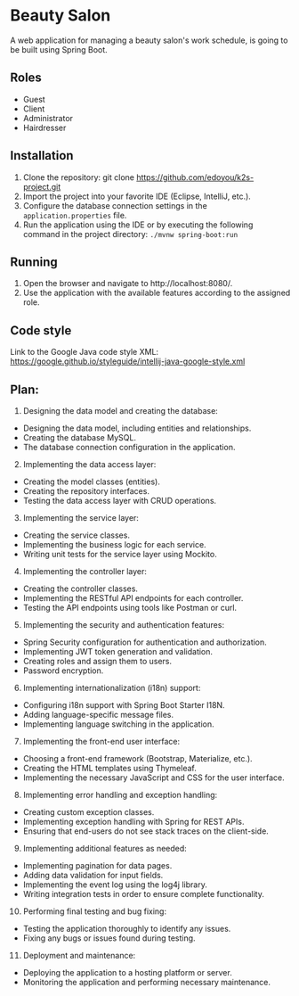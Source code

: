 # Beauty Salon

A web application for managing a beauty salon's work schedule, is going to be built using Spring Boot.

## Roles

- Guest
- Client
- Administrator
- Hairdresser

## Installation

1. Clone the repository: git clone https://github.com/edoyou/k2s-project.git
2. Import the project into your favorite IDE (Eclipse, IntelliJ, etc.).
3. Configure the database connection settings in the `application.properties` file.
4. Run the application using the IDE or by executing the following command in the project directory: `./mvnw spring-boot:run`


## Running

1. Open the browser and navigate to http://localhost:8080/.
2. Use the application with the available features according to the assigned role.

## Code style

Link to the Google Java code style XML: https://google.github.io/styleguide/intellij-java-google-style.xml

## Plan:

1. Designing the data model and creating the database:
- Designing the data model, including entities and relationships.
- Creating the database MySQL.
- The database connection configuration in the application. 

2. Implementing the data access layer:

- Creating the model classes (entities).
- Creating the repository interfaces.
- Testing the data access layer with CRUD operations.

3. Implementing the service layer:

- Creating the service classes.
- Implementing the business logic for each service.
- Writing unit tests for the service layer using Mockito.

4. Implementing the controller layer:

- Creating the controller classes.
- Implementing the RESTful API endpoints for each controller.
- Testing the API endpoints using tools like Postman or curl.

5. Implementing the security and authentication features:

- Spring Security configuration for authentication and authorization.
- Implementing JWT token generation and validation.
- Creating roles and assign them to users.
- Password encryption.

6. Implementing internationalization (i18n) support:

- Configuring i18n support with Spring Boot Starter I18N.
- Adding language-specific message files.
- Implementing language switching in the application. 

7. Implementing the front-end user interface:

- Choosing a front-end framework (Bootstrap, Materialize, etc.).
- Creating the HTML templates using Thymeleaf.
- Implementing the necessary JavaScript and CSS for the user interface.

8. Implementing error handling and exception handling:

- Creating custom exception classes.
- Implementing exception handling with Spring for REST APIs.
- Ensuring that end-users do not see stack traces on the client-side.

9. Implementing additional features as needed:

- Implementing pagination for data pages.
- Adding data validation for input fields.
- Implementing the event log using the log4j library.
- Writing integration tests in order to ensure complete functionality.

10. Performing final testing and bug fixing:

- Testing the application thoroughly to identify any issues.
- Fixing any bugs or issues found during testing.

11. Deployment and maintenance:

- Deploying the application to a hosting platform or server.
- Monitoring the application and performing necessary maintenance.